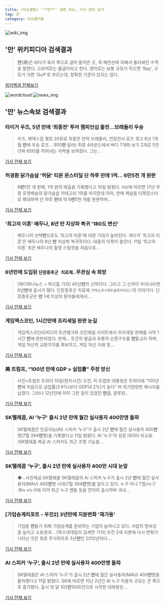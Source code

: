 ```yaml
---
title: (이슈클립) '**만**' 관련 이슈, 기사 모아 보기
tag: 만
category: 이슈클리핑
---
```

![wiki_img](https://user-images.githubusercontent.com/42597476/44503234-41136a80-a6d0-11e8-9071-6fc6418eafe4.png)
## **'**만**'** 위키피디아 검색결과
>**만**(灣)은 바다가 육지 쪽으로 굽어 들어온 곳, 즉 해안선에 의해서 둘러싸인 수역을 말한다. 고유어로는 물굽이라고 한다. 영어로는 보통 규모가 작으면 'Bay', 규모가 크면 'Gulf'로 부르는데, 정확한 기준이 있지는 않다.

<a href="https://ko.wikipedia.org/wiki/만" target="_blank">위키백과 전체보기</a>

![wordcloud](https://s3.ap-northeast-2.amazonaws.com/lyrics101-wordcloud/2018-09-11-1536644305.png)
![news_img](https://user-images.githubusercontent.com/42597476/44507050-1206f400-a6e4-11e8-8d98-7ffbfebb353f.png)
## **'**만**'** 뉴스속보 검색결과
### 타이거 우즈, 5년 **만**에 ‘최종전’ 투어 챔피언십 출전…브래들리 우승

>우즈, 페덱스컵 랭킹 20위로 최종전 안착 브래들리, 연장전서 로즈 꺾고 6년 1개월 **만**에 우승 로즈... 900**만** 달러) 최종 4라운드에서 버디 7개와 보기 2개로 5언더파 65타를 적어내는 저력을 보여줬다. 그는...

<a href="http://news.hankyung.com/article/201809110485i" target="_blank">기사 전체 보기</a>

### 허경환 닭가슴살 '허닭' 티몬 몬스터딜 단 하루 **만**에 1억… 6**만**5천 개 완판

>6**만**5천 개 판매, 1억 원의 매출을 기록했다고 10일 밝혔다. `허닭`에 따르면 17년 쿠팡 로켓배송의 닭가슴살 카테고리 1위를 차지한데 이어, 판매 채널을 티켓몬스터로 확대하며 단 하루 **만**에 약 6**만**5천 개를 완판하며...

<a href="http://leaders.asiae.co.kr/news/articleView.html?idxno=74611" target="_blank">기사 전체 보기</a>

### '최고의 이혼' 배두나, 8년 **만** 지상파 복귀 '180도 변신'

>배두나의 선택**만**으로도 ‘최고의 이혼’에 대한 기대가 높아진다. 게다가 ‘최고의 이혼’은 배두나의 8년 **만** 지상파 복귀작이다. 대중의 이목이 쏠린다. 11일 ‘최고의 이혼’ 측은 배두나의 촬영 스틸컷을 처음으로...

<a href="http://isplus.live.joins.com/news/article/aid.asp?aid=22553028" target="_blank">기사 전체 보기</a>

### 6년**만**에 도입된 `단장증후군 치료제`‥무관심 속 희망

>[메디파나뉴스 = 박으뜸 기자] 40년**만**의 신약이다. 그리고 그 신약이 우리나라엔 6년**만**에 출시가 됐다.   단장증후군 치료제 `가텍스주(테두글루타이드)`의 이야기다.     단장증후군은 **만** 1세 이상의 환자들에게서...

<a href="http://medipana.com/news/news_viewer.asp?NewsNum=225118&MainKind=A&NewsKind=5&vCount=12&vKind=1" target="_blank">기사 전체 보기</a>

### 게임엑스코인, 1시간**만**에 프리세일 완판 눈길

>게임엑스코인(GXC)이 토큰뱅크와 코인레일 사이트에서 프리세일 판매를 시작 1시간 **만**에 완판되었다. 현재... 토큰의 발급과 유통의 순환구조를 **만**들고자 하며, 게임 자산의 교환가치를 확보하고, 게임 자산 거래 및...

<a href="http://www.gametoc.co.kr/news/articleView.html?idxno=49087" target="_blank">기사 전체 보기</a>

### 美 트럼프, “100년 **만**에 GDP > 실업률” 주장 망신

>사진=트럼프 트위터 10일(현지시간) 오전, 미 트럼프 대통령은 트위터에 “100년**만**에 처음으로 실업률(3.9%)보다 GDP(4.2%)가 높다” 며 의기양양한 메시지를 남겼다. 그러나 12년전에 이미 그런 일이 있었던 **만**큼, 잘못된...

<a href="http://www.hankookilbo.com/v/b587b412fd424e9094c3a1529ef42127" target="_blank">기사 전체 보기</a>

### SK텔레콤, AI '누구' 출시 2년 **만**에 월간 실사용자 400**만**명 돌파

>SK텔레콤은 인공지능(AI) 스피커 ‘누구’가 출시 2년 **만**에 월간 실사용자 400**만**명(7월 394**만**명)을 기록했다고 11일 밝혔다. AI ‘누구’의 성장 데이터 비교표. /SK텔레콤 제공 AI 스피커도 최근 조명 기능을...

<a href="http://biz.chosun.com/site/data/html_dir/2018/09/11/2018091100627.html" target="_blank">기사 전체 보기</a>

### SK텔레콤 '누구', 출시 2년 **만**에 실사용자 400**만** 시대 눈앞

>◆…사진제공:SK텔레콤 SK텔레콤의 AI 스피커 누구가 출시 2년 **만**에 월간 실사용자(MAU) 400**만**명 시대(7월 394**만**명)를 앞두고 있다. 누구 미니·T맵x누구·Btv x누구에 이어 최근 누구 캔들 등을 연이어 출시하며 국내...

<a href="http://www.joseilbo.com/news/news_read.php?uid=360580&class=78&grp=" target="_blank">기사 전체 보기</a>

### [가업승계리포트 - 우진2] 3년**만**에 지분변화 '재가동'

>기업을 **만**들기 위해 가업승계를 준비하는 기업이 늘어나고 있다. 사업의 영속성을 높이고 소유권과... [팍스넷데일리 김세연 기자] 우진 2세 지분에 다시 변화가 나타난 것은 최초 주식취득후 3년**만**인 2012년이다....

<a href="http://paxnetdaily.moneta.co.kr/Service/stock/ShellView.asp?ArticleID=2018091113022001913&LinkID=632&objId=A2018091113022001913&portalCode=naver" target="_blank">기사 전체 보기</a>

### AI 스피커 ‘누구’, 출시 2년 **만**에 실사용자 400**만**명 돌파

>SK텔레콤은 AI 스피커 ‘누구’가 출시 2년 **만**에 월간 실사용자(MAU) 400**만**명을 돌파했다고 11일 밝혔다. SK에 따르면 지난 2년간 AI 누구 이용자 규모는 큰 폭으로 증가했다. 출시 첫 달 102**만**1000건으로 시작한 대화량은...

<a href="http://news.donga.com/3/all/20180911/91931937/2" target="_blank">기사 전체 보기</a>


